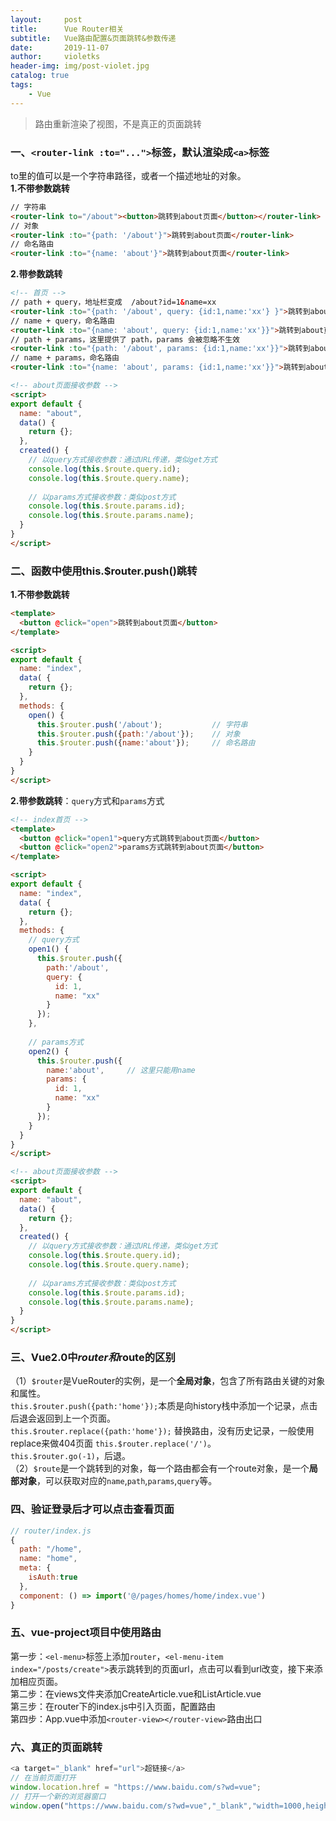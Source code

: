 ```yaml
---
layout:     post
title:      Vue Router相关
subtitle:   Vue路由配置&页面跳转&参数传递
date:       2019-11-07
author:     violetks
header-img: img/post-violet.jpg
catalog: true
tags:
    - Vue
---
```


> 路由重新渲染了视图，不是真正的页面跳转

### 一、`<router-link :to="...">`标签，默认渲染成`<a>`标签
to里的值可以是一个字符串路径，或者一个描述地址的对象。<br>
**1.不带参数跳转**
```html
// 字符串
<router-link to="/about"><button>跳转到about页面</button></router-link>
// 对象
<router-link :to="{path: '/about'}">跳转到about页面</router-link>
// 命名路由
<router-link :to="{name: 'about'}">跳转到about页面</router-link>
```
**2.带参数跳转**
```html
<!-- 首页 -->
// path + query，地址栏变成  /about?id=1&name=xx
<router-link :to="{path: '/about', query: {id:1,name:'xx'} }">跳转到about页面</router-link>
// name + query，命名路由
<router-link :to="{name: 'about', query: {id:1,name:'xx'}}">跳转到about页面</router-link>
// path + params，这里提供了 path，params 会被忽略不生效
<router-link :to="{path: '/about', params: {id:1,name:'xx'}}">跳转到about页面</router-link>
// name + params，命名路由
<router-link :to="{name: 'about', params: {id:1,name:'xx'}}">跳转到about页面</router-link>
```
```html
<!-- about页面接收参数 -->
<script>
export default {
  name: "about",
  data() {
    return {};
  },
  created() {
    // 以query方式接收参数：通过URL传递，类似get方式
	console.log(this.$route.query.id);
	console.log(this.$route.query.name);
	
	// 以params方式接收参数：类似post方式
	console.log(this.$route.params.id);
	console.log(this.$route.params.name);
  }
}
</script>
```
### 二、函数中使用this.$router.push()跳转
**1.不带参数跳转**
```html
<template>
  <button @click="open">跳转到about页面</button>
</template>

<script>
export default {
  name: "index",
  data( {
    return {};
  },
  methods: {
    open() {
	  this.$router.push('/about');           // 字符串
	  this.$router.push({path:'/about'});    // 对象
	  this.$router.push({name:'about'});     // 命名路由
	}
  }
}
</script>
```
**2.带参数跳转**：`query`方式和`params`方式
```html
<!-- index首页 -->
<template>
  <button @click="open1">query方式跳转到about页面</button>
  <button @click="open2">params方式跳转到about页面</button>
</template>

<script>
export default {
  name: "index",
  data( {
    return {};
  },
  methods: {
    // query方式
    open1() {
	  this.$router.push({
	    path:'/about',
		query: {
		  id: 1,
		  name: "xx"
		}
	  });
	},
	
	// params方式
    open2() {
	  this.$router.push({
	    name:'about',     // 这里只能用name
		params: {
		  id: 1,
		  name: "xx"
		}
	  });
	}
  }
}
</script>
```
```html
<!-- about页面接收参数 -->
<script>
export default {
  name: "about",
  data() {
    return {};
  },
  created() {
    // 以query方式接收参数：通过URL传递，类似get方式
	console.log(this.$route.query.id);
	console.log(this.$route.query.name);
	
	// 以params方式接收参数：类似post方式
	console.log(this.$route.params.id);
	console.log(this.$route.params.name);
  }
}
</script>
```

### 三、Vue2.0中$router和$route的区别
（1）`$router`是VueRouter的实例，是一个**全局对象**，包含了所有路由关键的对象和属性。<br>
`this.$router.push({path:'home'});`本质是向history栈中添加一个记录，点击后退会返回到上一个页面。<br>
`this.$router.replace({path:'home'});` 替换路由，没有历史记录，一般使用replace来做404页面 `this.$router.replace('/')`。<br>
`this.$router.go(-1)`，后退。<br>
（2）`$route`是一个跳转到的对象，每一个路由都会有一个route对象，是一个**局部对象**，可以获取对应的`name`,`path`,`params`,`query`等。<br>

### 四、验证登录后才可以点击查看页面
```javascript
// router/index.js
{
  path: "/home",
  name: "home",
  meta: {
    isAuth:true
  },
  component: () => import('@/pages/homes/home/index.vue')
}
```

### 五、vue-project项目中使用路由
第一步：`<el-menu>`标签上添加`router`，`<el-menu-item index="/posts/create">`表示跳转到的页面url，点击可以看到url改变，接下来添加相应页面。<br>
第二步：在views文件夹添加CreateArticle.vue和ListArticle.vue<br>
第三步：在router下的index.js中引入页面，配置路由<br>
第四步：App.vue中添加`<router-view></router-view>`路由出口<br>

### 六、真正的页面跳转
```javascript
<a target="_blank" href="url">超链接</a>
// 在当前页面打开
window.location.href = "https://www.baidu.com/s?wd=vue";
// 打开一个新的浏览器窗口
window.open("https://www.baidu.com/s?wd=vue","_blank","width=1000,height=500",true);
```